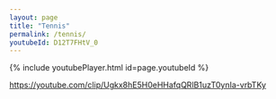 ```yaml
---
layout: page
title: "Tennis"
permalink: /tennis/
youtubeId: D12T7FHtV_0  
---
```


{% include youtubePlayer.html id=page.youtubeId %}


https://youtube.com/clip/Ugkx8hE5H0eHHafqQRlB1uzT0ynIa-vrbTKy